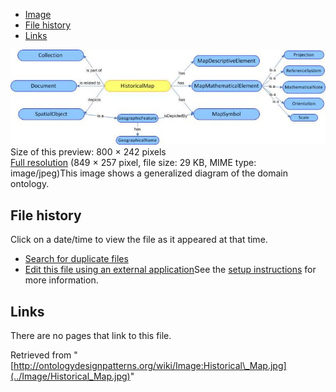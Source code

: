 * [Image](../Image/Historical_Map.jpg#file)
* [File history](../Image/Historical_Map.jpg#filehistory)
* [Links](../Image/Historical_Map.jpg#filelinks)

[![Image:Historical Map.jpg](../images/thumb/3/31/Historical_Map.jpg/800px-Historical_Map.jpg)](../images/3/31/Historical_Map.jpg)  
Size of this preview: 800 × 242 pixels  
[Full resolution](../images/3/31/Historical_Map.jpg)‎ (849 × 257 pixel, file size: 29 KB, MIME type: image/jpeg)This image shows a generalized diagram of the domain ontology.




## File history

Click on a date/time to view the file as it appeared at that time.



  
* [Search for duplicate files](http://ontologydesignpatterns.org/wiki/Special:FileDuplicateSearch/Historical_Map.jpg "Special:FileDuplicateSearch/Historical Map.jpg")
* [Edit this file using an external application](http://ontologydesignpatterns.org/wiki/index.php?title=Image:Historical_Map.jpg&action=edit&externaledit=true&mode=file "Image:Historical Map.jpg")See the [setup instructions](http://www.mediawiki.org/wiki/Manual:External_editors "http://www.mediawiki.org/wiki/Manual:External_editors") for more information.

## Links



There are no pages that link to this file.




Retrieved from "[http://ontologydesignpatterns.org/wiki/Image:Historical\_Map.jpg](../Image/Historical_Map.jpg)"